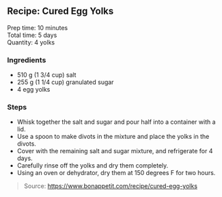 ## Recipe: Cured Egg Yolks
Prep time: 10 minutes  
Total time: 5 days  
Quantity: 4 yolks  

### Ingredients
 - 510 g (1 3/4 cup) salt
 - 255 g (1 1/4 cup) granulated sugar
 - 4 egg yolks

### Steps
 - Whisk together the salt and sugar and pour half into a container with a lid.
 - Use a spoon to make divots in the mixture and place the yolks in the divots.
 - Cover with the remaining salt and sugar mixture, and refrigerate for 4 days.
 - Carefully rinse off the yolks and dry them completely.
 - Using an oven or dehydrator, dry them at 150 degrees F for two hours.

> Source: https://www.bonappetit.com/recipe/cured-egg-yolks